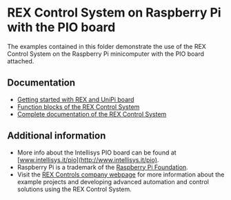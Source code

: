 REX Control System on Raspberry Pi with the PIO board
=======================================================

The examples contained in this folder demonstrate the use of the REX Control 
System on the Raspberry Pi minicomputer with the PIO board attached.

## Documentation ##

- [Getting started with REX and UniPi board](http://www.rexcontrols.com/media/DOC/ENGLISH/REX_Getting_Started_UniPi_ENG.pdf)
- [Function blocks of the REX Control System](http://www.rexcontrols.com/media/HTML/DOC/ENGLISH/index.html)
- [Complete documentation of the REX Control System](http://www.rexcontrols.com/documentation-and-support)

## Additional information ##

- More info about the Intellisys PIO board can be found at [www.intellisys.it/pio](http://www.intellisys.it/pio).
- Raspberry Pi is a trademark of the [Raspberry Pi Foundation](http://www.raspberrypi.org).
- Visit the [REX Controls company webpage](http://www.rexcontrols.com) 
for more information about the example projects and developing advanced 
automation and control solutions using the REX Control System.
